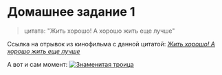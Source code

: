 # Домашнее задание 1
> цитата: "Жить хорошо! А хорошо жить еще лучше"

Ссылка на отрывок из кинофильма с данной цитатой: *[Жить хорошо! А хорошо жить еще лучше](https://yandex.ru/video/preview/11233757143541496965)*

А вот и сам момент: [![Знаменитая троица](https://i01.fotocdn.net/s107/6ea3f64335a6b833/public_pin_l/2332038005.jpg "Жить хорошо! А хорошо жить еще лучше")](https://yandex.ru/video/preview/11233757143541496965)